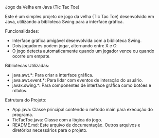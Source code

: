 Jogo da Velha em Java (Tic Tac Toe)

Este é um simples projeto de jogo da velha (Tic Tac Toe) desenvolvido em Java, utilizando a biblioteca Swing para a interface gráfica.

Funcionalidades:
- Interface gráfica amigável desenvolvida com a biblioteca Swing.
- Dois jogadores podem jogar, alternando entre X e O.
- O jogo detecta automaticamente quando um jogador vence ou quando ocorre um empate.

Bibliotecas Utilizadas:
- java.awt.*: Para criar a interface gráfica.
- java.awt.event.*: Para lidar com eventos de interação do usuário.
- javax.swing.*: Para componentes de interface gráfica como botões e rótulos.

Estrutura do Projeto:
- App.java: Classe principal contendo o método main para execução do programa.
- TicTacToe.java: Classe com a lógica do jogo.
- README.md: Este arquivo de documentação.
Outros arquivos e diretórios necessários para o projeto.